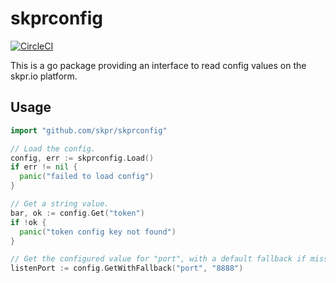 # skprconfig

[![CircleCI](https://circleci.com/gh/skpr/go-config.svg?style=svg)](https://circleci.com/gh/skpr/go-config)

This is a go package providing an interface to read config values on the skpr.io platform.

## Usage

```go
import "github.com/skpr/skprconfig"

// Load the config.
config, err := skprconfig.Load()
if err != nil {
  panic("failed to load config")
}

// Get a string value.
bar, ok := config.Get("token")
if !ok {
  panic("token config key not found")
}

// Get the configured value for "port", with a default fallback if missing.
listenPort := config.GetWithFallback("port", "8888")

```
